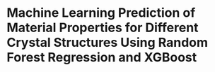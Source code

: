 # Machine Learning Prediction of Material Properties for Different Crystal Structures Using Random Forest Regression and XGBoost
